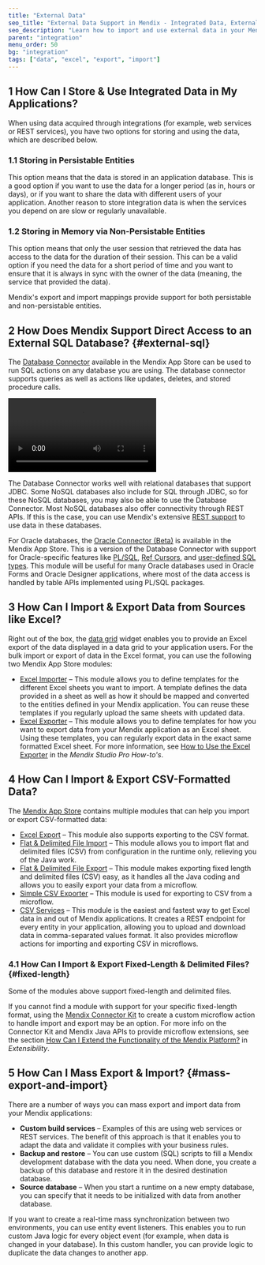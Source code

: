```yaml
---
title: "External Data"
seo_title: "External Data Support in Mendix - Integrated Data, External Databases, Excel, CSV Formats"
seo_description: "Learn how to import and use external data in your Mendix application such as from Excel, SQL databases, and CSV files from the official evaluation guide."
parent: "integration"
menu_order: 50
bg: "integration"
tags: ["data", "excel", "export", "import"]
---
```


## 1 How Can I Store & Use Integrated Data in My Applications?

When using data acquired through integrations (for example, web services or REST services), you have two options for storing and using the data, which are described below.

### 1.1 Storing in Persistable Entities

This option means that the data is stored in an application database. This is a good option if you want to use the data for a longer period (as in, hours or days), or if you want to share the data with different users of your application. Another reason to store integration data is when the services you depend on are slow or regularly unavailable.

### 1.2 Storing in Memory via Non-Persistable Entities

This option means that only the user session that retrieved the data has access to the data for the duration of their session. This can be a valid option if you need the data for a short period of time and you want to ensure that it is always in sync with the owner of the data (meaning, the service that provided the data).

Mendix's export and import mappings provide support for both persistable and non-persistable entities.

## 2 How Does Mendix Support Direct Access to an External SQL Database? {#external-sql}

The [Database Connector](https://appstore.home.mendix.com/link/app/2888/) available in the Mendix App Store can be used to run SQL actions on any database you are using. The database connector supports queries as well as actions like updates, deletes, and stored procedure calls.

<video controls src="attachments/DragSQLStatement.mp4">VIDEO</video>

The Database Connector works well with relational databases that support JDBC. Some NoSQL databases also include for SQL through JDBC, so for these NoSQL databases, you may also be able to use the Database Connector. Most NoSQL databases also offer connectivity through REST APIs. If this is the case, you can use Mendix's extensive [REST support](service-consumption#consume-rest-api) to use data in these databases.

For Oracle databases, the [Oracle Connector (Beta)](https://appstore.home.mendix.com/link/app/8683/) is available in the Mendix App Store. This is a version of the Database Connector with support for Oracle-specific features like [PL/SQL](http://www.oracle.com/technetwork/database/features/plsql/index.html), [Ref Cursors](https://docs.oracle.com/cd/E17781_01/appdev.112/e18751/procedures_plsql.htm#TDPNG60040), and [user-defined SQL types](https://docs.oracle.com/database/121/ADOBJ/adobjmng.htm#ADOBJ7651). This module will be useful for many Oracle databases used in Oracle Forms and Oracle Designer applications, where most of the data access is handled by table APIs implemented using PL/SQL packages.

## 3 How Can I Import & Export Data from Sources like Excel?

Right out of the box, the [data grid](https://docs.mendix.com/refguide/data-grid) widget enables you to provide an Excel export of the data displayed in a data grid to your application users. For the bulk import or export of data in the Excel format, you can use the following two Mendix App Store modules:

* [Excel Importer](https://appstore.home.mendix.com/link/app/72/) – This module allows you to define templates for the different Excel sheets you want to import. A template defines the data provided in a sheet as well as how it should be mapped and converted to the entities defined in your Mendix application. You can reuse these templates if you regularly upload the same sheets with updated data.
* [Excel Exporter](https://appstore.home.mendix.com/link/app/726/) – This module allows you to define templates for how you want to export data from your Mendix application as an Excel sheet. Using these templates, you can regularly export data in the exact same formatted Excel sheet. For more information, see [How to Use the Excel Exporter](https://docs.mendix.com/howto/integration/using-the-excel-exporter) in the *Mendix Studio Pro How-to's*.

## 4 How Can I Import & Export CSV-Formatted Data?

The [Mendix App Store](https://appstore.home.mendix.com) contains multiple modules that can help you import or export CSV-formatted data:

* [Excel Export](https://appstore.home.mendix.com/link/app/726/Mendix/Excel-exporter) – This module also supports exporting to the CSV format.
* [Flat & Delimited File Import](https://appstore.home.mendix.com/link/app/429/Erwin-'t-Hoen/Flat-&-delimited-file-import) – This module allows you to import flat and delimited files (CSV) from configuration in the runtime only, relieving you of the Java work.
* [Flat & Delimited File Export](https://appstore.home.mendix.com/link/app/432/Erwin-'t-Hoen/Flat-&-Delimited-File-Export) – This module makes exporting fixed length and delimited files (CSV) easy, as it handles all the Java coding and allows you to easily export your data from a microflow.
* [Simple CSV Exporter](https://appstore.home.mendix.com/link/app/1573/Appronto/Simple-CSV-Exporter) – This module is used for exporting to CSV from a microflow.
* [CSV Services](https://appstore.home.mendix.com/link/app/1911/Mendix/CsvServices) – This module is the easiest and fastest way to get Excel data in and out of Mendix applications. It creates a REST endpoint for every entity in your application, allowing you to upload and download data in comma-separated values format. It also provides microflow actions for importing and exporting CSV in microflows.

### 4.1 How Can I Import & Export Fixed-Length & Delimited Files? {#fixed-length}

Some of the modules above support fixed-length and delimited files.

If you cannot find a module with support for your specific fixed-length format, using the [Mendix Connector Kit](https://www.mendix.com/blog/introducing-mendix-connector-kit/) to create a custom microflow action to handle import and export may be an option. For more info on the Connector Kit and Mendix Java APIs to provide microflow extensions, see the section [How Can I Extend the Functionality of the Mendix Platform?](../enterprise-capabilities/extensibility#extend-functionality) in *Extensibility*.

## 5 How Can I Mass Export & Import? {#mass-export-and-import}

There are a number of ways you can mass export and import data from your Mendix applications:

* **Custom build services** – Examples of this are using web services or REST services. The benefit of this approach is that it enables you to adapt the data and validate it complies with your business rules.
* **Backup and restore** – You can use custom (SQL) scripts to fill a Mendix development database with the data you need. When done, you create a backup of this database and restore it in the desired destination database.
* **Source database** – When you start a runtime on a new empty database, you can specify that it needs to be initialized with data from another database.

If you want to create a real-time mass synchronization between two environments, you can use entity event listeners. This enables you to run custom Java logic for every object event (for example, when data is changed in your database). In this custom handler, you can provide logic to duplicate the data changes to another app.
